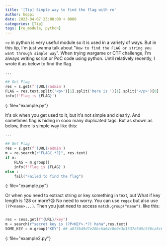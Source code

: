 ```yaml
---
title: '[Tip] Simple way to find the flag with re'
author: hoppi
date: 2023-04-07 23:08:00 + 0000
categories: [Tip]
tags: [re_module, python]
---
```


`re` in python is very useful module so it is used in a variety of ways. But in this tip, I'm just wanna talk about "`How to find the FLAG or string you want through simple way`". 
When trying wargame or CTF challenge, I'm always writing script or PoC code using python. Until relatively recently, I wrote it as below to find the flag.  
```python
...

## Get Flag
res = s.get(f'{URL}/admin')
FLAG = res.text.split('<p>')[1].split('here is ')[1].split('</p>')[0]
info(f'Flag is {FLAG}')
```
{: file="example.py"}
<br/>

It's ok when you get used to it, but it's not simple and clearly. And sometimes flag is hiding in sooo many duplicated tags. But as shown as below, there is simple way like this:  
```python
...

## Get Flag
res = s.get(f'{URL}/admin')
m = re.search(r"FLAG{.*?}", res.text)
if m:
    FLAG = m.group()
    info(f'Flag is {FLAG}')
else :
    fail("Failed to find the flag")
```
{: file="example.py"}
<br/>

Or when you need to extract string or key something in text, but What if key length is 128 or more?😩 No need to worry. You can use `regex` but also use `(?P<name>...)`. Then you just need to access `match.group("name")`. like this:
```python

res = sess.get(f"{URL}/key")
m = search(r"secret key is (?P<KEY>.*?) haha",res.text)
SOME_KEY = m.group("KEY") ## a0f3b49d7e20bc6a64c8e0c3d1537e5d5c5f6ca5c6e50948d2925d6dbcafc7e8d9c36d7b24fc84b01c7b8f92334ea712a86d0f613a42ec53fbf3c19d7205557
```
{: file="example2.py"}
<br/>
